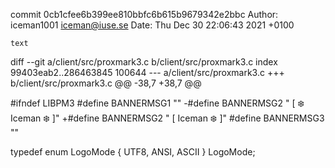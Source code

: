 commit 0cb1cfee6b399ee810bbfc6b615b9679342e2bbc
Author: iceman1001 <iceman@iuse.se>
Date:   Thu Dec 30 22:06:43 2021 +0100

    text

diff --git a/client/src/proxmark3.c b/client/src/proxmark3.c
index 99403eab2..286463845 100644
--- a/client/src/proxmark3.c
+++ b/client/src/proxmark3.c
@@ -38,7 +38,7 @@
 
 #ifndef LIBPM3
 #define BANNERMSG1 ""
-#define BANNERMSG2 "   [ :snowflake: Iceman :snowflake: ]"
+#define BANNERMSG2 "   [ Iceman :snowflake: ]"
 #define BANNERMSG3 ""
 
 typedef enum LogoMode { UTF8, ANSI, ASCII } LogoMode;
